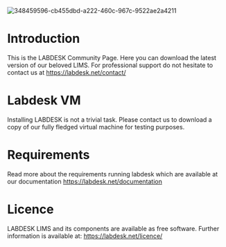 ![348459596-cb455dbd-a222-460c-967c-9522ae2a4211](https://github.com/user-attachments/assets/96b2caf3-cbde-4f6c-af9a-2f4fcd81f953)

# Introduction
This is the LABDESK Community Page. Here you can download the latest version of our beloved LIMS. For professional support do not hesitate to contact us at https://labdesk.net/contact/

# Labdesk VM
Installing LABDESK is not a trivial task. Please contact us to download a copy of our fully fledged virtual machine for testing purposes.

# Requirements
Read more about the requirements running labdesk which are available at our documentation https://labdesk.net/documentation

# Licence
LABDESK LIMS and its components are available as free software. Further information is available at: https://labdesk.net/licence/

